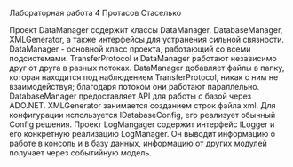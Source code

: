 Лабораторная работа 4 Протасов Стаселько

Проект DataManager содержит классы DataManager, DatabaseManager, XMLGenerator, а также интерфейсы для устранения сильной связности.
DataManager - основной класс проекта, работающий со всеми подсистемами.
TransferProtocol и DataManager работают независимо друг от друга в разных потоках. DataManager добавляет файлы в папку, которая находится под наблюдением TransferProtocol, никак с ним не взаимодействуя; благодаря потоком они работают параллельно.
DatabaseManager предоставляет API для работы с базой через ADO.NET.
XMLGenerator занимается созданием строк файла xml.
Для конфигурации используется IDatabaseConfig, его реализует обычный Config решения.
Проект LogMangager содержит интерфейс ILogger и его конкретную реализацию LogManager. Он выводит информацию о работе в консоль и в базу данных, информацию от других модулей получает через событийную модель.
